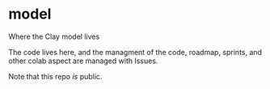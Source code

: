 # model
Where the Clay model lives

The code lives here, and the managment of the code, roadmap, sprints, and other colab aspect are managed with Issues.


Note that this repo *is* public.
